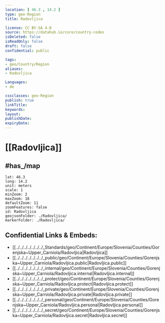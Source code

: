 ```yaml
---
location: [ 46.3 , 14.2 ] 
type: geo-Region
title: Radovljica

license: CC BY-SA 4.0
source: https://datahub.io/core/country-codes
isDeleted: false
isReadOnly: false
draft: false
confidential: public

tags:
- geo/Country/Region
aliases:
- Radovljica

Languages:
- de

cssclasses: geo-Region
publish: true
linkTitle: 
keywords: 
layout: 
publishDate: 
expiryDate: 
---
```


# [[Radovljica]] 


## #has_/map 

```leaflet
lat: 46.3
long: 14.2
unit: meters
scale: 1
minZoom: 2 
maxZoom: 18
defaultZoom: 11
zoomFeatures: false 
id: Radovljica
geojsonFolder: ./Radovljica/
markerFolder: ./Radovljica/
```


## Confidential Links & Embeds: 
- [[../../../../../../../_Standards/geo/Continent/Europe/Slovenia/Counties/Gorenjska~Upper_Carniola/Radovljica|Radovljica]] 
- [[../../../../../../../_public/geo/Continent/Europe/Slovenia/Counties/Gorenjska~Upper_Carniola/Radovljica.public|Radovljica.public]] 
- [[../../../../../../../_internal/geo/Continent/Europe/Slovenia/Counties/Gorenjska~Upper_Carniola/Radovljica.internal|Radovljica.internal]] 
- [[../../../../../../../_protect/geo/Continent/Europe/Slovenia/Counties/Gorenjska~Upper_Carniola/Radovljica.protect|Radovljica.protect]] 
- [[../../../../../../../_private/geo/Continent/Europe/Slovenia/Counties/Gorenjska~Upper_Carniola/Radovljica.private|Radovljica.private]] 
- [[../../../../../../../_personal/geo/Continent/Europe/Slovenia/Counties/Gorenjska~Upper_Carniola/Radovljica.personal|Radovljica.personal]] 
- [[../../../../../../../_secret/geo/Continent/Europe/Slovenia/Counties/Gorenjska~Upper_Carniola/Radovljica.secret|Radovljica.secret]] 

